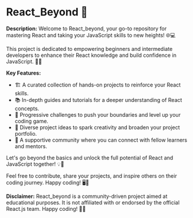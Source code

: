 # React_Beyond 🚀

**Description:**
Welcome to React_beyond, your go-to repository for mastering React and taking your JavaScript skills to new heights! 🌐💻

This project is dedicated to empowering beginners and intermediate developers to enhance their React knowledge and build confidence in JavaScript. 🚀✨

**Key Features:**
- 🏗️ A curated collection of hands-on projects to reinforce your React skills.
- 📚 In-depth guides and tutorials for a deeper understanding of React concepts.
- 🚦 Progressive challenges to push your boundaries and level up your coding game.
- 🌈 Diverse project ideas to spark creativity and broaden your project portfolio.
- 🤝 A supportive community where you can connect with fellow learners and mentors.

Let's go beyond the basics and unlock the full potential of React and JavaScript together! 💡🚀

Feel free to contribute, share your projects, and inspire others on their coding journey. Happy coding! 🖥️🚀

**Disclaimer:**
React_beyond is a community-driven project aimed at educational purposes. It is not affiliated with or endorsed by the official React.js team. Happy coding! 🚀🌟
